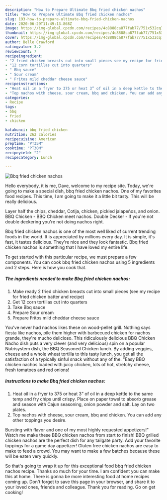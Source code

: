 ```yaml
---
description: "How to Prepare Ultimate Bbq fried chicken nachos"
title: "How to Prepare Ultimate Bbq fried chicken nachos"
slug: 193-how-to-prepare-ultimate-bbq-fried-chicken-nachos
date: 2020-06-29T11:49:13.868Z
image: https://img-global.cpcdn.com/recipes/4c8888ca877fab77/751x532cq70/bbq-fried-chicken-nachos-recipe-main-photo.jpg
thumbnail: https://img-global.cpcdn.com/recipes/4c8888ca877fab77/751x532cq70/bbq-fried-chicken-nachos-recipe-main-photo.jpg
cover: https://img-global.cpcdn.com/recipes/4c8888ca877fab77/751x532cq70/bbq-fried-chicken-nachos-recipe-main-photo.jpg
author: Belle Crawford
ratingvalue: 3.2
reviewcount: 7
recipeingredient:
- "2 fried chicken breasts cut into small pieces see my recipe for fried chicken batter and recipe"
- "12 corn tortillas cut into quarters"
- " Bbq sauce"
- " Sour cream"
- " Fritos mild cheddar cheese sauce"
recipeinstructions:
- "Heat oil in a fryer to 375 or heat 3” of oil in a deep kettle to the same temp and fry chips until crispy. Place on paper towel to absorb grease and season with Cajun seasoning, onion powder and salt. Lay on two plates."
- "Top nachos with cheese, sour cream, bbq and chicken. You can add any other toppings you desire."
categories:
- Recipe
tags:
- bbq
- fried
- chicken

katakunci: bbq fried chicken 
nutrition: 262 calories
recipecuisine: American
preptime: "PT35M"
cooktime: "PT30M"
recipeyield: "2"
recipecategory: Lunch

---
```



![Bbq fried chicken nachos](https://img-global.cpcdn.com/recipes/4c8888ca877fab77/751x532cq70/bbq-fried-chicken-nachos-recipe-main-photo.jpg)

Hello everybody, it is me, Dave, welcome to my recipe site. Today, we're going to make a special dish, bbq fried chicken nachos. One of my favorites food recipes. This time, I am going to make it a little bit tasty. This will be really delicious.

Layer half the chips, cheddar, Cotija, chicken, pickled jalapeños, and onion. BBQ Chicken - BBQ Chicken meet nachos. Double Decker - If you&#39;re not double deckering you&#39;re not doing nachos right.

Bbq fried chicken nachos is one of the most well liked of current trending foods in the world. It is appreciated by millions every day. It is simple, it's fast, it tastes delicious. They're nice and they look fantastic. Bbq fried chicken nachos is something that I have loved my entire life.


To get started with this particular recipe, we must prepare a few components. You can cook bbq fried chicken nachos using 5 ingredients and 2 steps. Here is how you cook that.

<!--inarticleads1-->

##### The ingredients needed to make Bbq fried chicken nachos:

1. Make ready 2 fried chicken breasts cut into small pieces (see my recipe for fried chicken batter and recipe)
1. Get 12 corn tortillas cut into quarters
1. Take  Bbq sauce
1. Prepare  Sour cream
1. Prepare  Fritos mild cheddar cheese sauce


You&#39;ve never had nachos likes these on wood-pellet grill. Nothing says fiesta like nachos, pile them higher with barbecued chicken for nachos grande, they&#39;re mucho delicioso. This ridiculously delicious BBQ Chicken Nacho dish puts a very clever (and very delicious) spin on a popular Nutrisystem dish, the BBQ Seasoned Chicken lunch. By adding veggies, cheese and a whole wheat tortilla to this tasty lunch, you get all the satisfaction of a typically sinful snack without any of the. &#34;Easy BBQ chicken nachos loaded with juicy chicken, lots of hot, stretchy cheese, fresh tomatoes and red onions! 

<!--inarticleads2-->

##### Instructions to make Bbq fried chicken nachos:

1. Heat oil in a fryer to 375 or heat 3” of oil in a deep kettle to the same temp and fry chips until crispy. Place on paper towel to absorb grease and season with Cajun seasoning, onion powder and salt. Lay on two plates.
1. Top nachos with cheese, sour cream, bbq and chicken. You can add any other toppings you desire.


Bursting with flavor and one of my most highly requested appetizers!&#34; Watch me make these BBQ chicken nachos from start to finish! BBQ grilled chicken nachos are the perfect dish for any tailgate party. Add your favorite toppings for a game day appetizer! Gluten free chicken nachos are easy to make to feed a crowd. You may want to make a few batches because these will be eaten very quickly. 

So that's going to wrap it up for this exceptional food bbq fried chicken nachos recipe. Thanks so much for your time. I am confident you can make this at home. There is gonna be more interesting food at home recipes coming up. Don't forget to save this page in your browser, and share it to your loved ones, friends and colleague. Thank you for reading. Go on get cooking!
